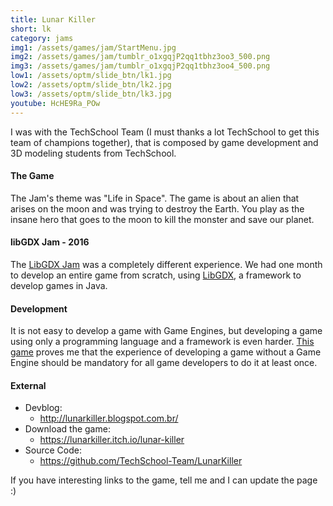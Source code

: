 ```yaml
---
title: Lunar Killer
short: lk
category: jams
img1: /assets/games/jam/StartMenu.jpg
img2: /assets/games/jam/tumblr_o1xgqjP2qq1tbhz3oo3_500.png
img3: /assets/games/jam/tumblr_o1xgqjP2qq1tbhz3oo4_500.png
low1: /assets/optm/slide_btn/lk1.jpg
low2: /assets/optm/slide_btn/lk2.jpg
low3: /assets/optm/slide_btn/lk3.jpg
youtube: HcHE9Ra_POw
---
```


I was with the TechSchool Team (I must thanks a lot TechSchool to get this team of champions together), that is composed by game development and 3D modeling students from TechSchool.

#### The Game

The Jam's theme was "Life in Space". The game is about an alien that arises on the moon and was trying to destroy the Earth. You play as the insane hero that goes to the moon to kill the monster and save our planet.

#### libGDX Jam - 2016

The [LibGDX Jam](https://itch.io/jam/libgdxjam) was a completely different experience. We had one month to develop an entire game from scratch, using [LibGDX](https://libgdx.badlogicgames.com/), a framework to develop games in Java.

#### Development

It is not easy to develop a game with Game Engines, but developing a game using only a programming language and a framework is even harder. [This game](https://itch.io/jam/libgdxjam/rate/49383) proves me that the experience of developing a game without a Game Engine should be mandatory for all game developers to do it at least once.

#### External

- Devblog:
	- <http://lunarkiller.blogspot.com.br/>
- Download the game:
	- <https://lunarkiller.itch.io/lunar-killer>
- Source Code:
	- <https://github.com/TechSchool-Team/LunarKiller>

If you have interesting links to the game, tell me and I can update the page :)